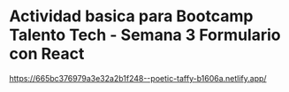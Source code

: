 # Actividad basica para Bootcamp Talento Tech - Semana 3 Formulario con React


https://665bc376979a3e32a2b1f248--poetic-taffy-b1606a.netlify.app/




